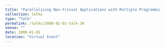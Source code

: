 ```yaml
---
title: "Parallelizing Non-trivial Applications with Multiple Programming Models}"
collection: talks
type: "Talk"
permalink: /talks/2000-01-01-talk-30
venue: ""
date: 2000-01-01
location: "Virtual Event"
---
```

